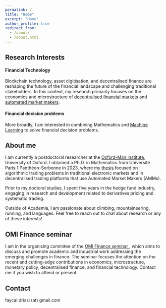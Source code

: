 ```yaml
---
permalink: /
title: "Home"
excerpt: "Home"
author_profile: true
redirect_from: 
  - /about/
  - /about.html
---
```


## Research Interests
#### Financial Technology
Blockchain technology, asset digitisation, and decentralised finance are reshaping the future of the financial landscape and challenging traditional stakeholders. In this context, my research primarily focuses on the economics and microstructure of <u>decentralised financial markets</u> and <u>automated market makers</u>.  

#### Financial decision problems
More broadly, I am interested in combining Mathematics and <u>Machine Learning</u> to solve financial decision problems. 

## About me
I am currently a postdoctoral researcher at the [Oxford-Man Institute](https://oxford-man.ox.ac.uk/), University of Oxford.  I obtained a Ph.D. in Mathematics from Université Paris 1 Panthéon-Sorbonne in 2023, where my [thesis](https://papers.ssrn.com/sol3/papers.cfm?abstract_id=4424010) focused on algorithmic trading problems in traditional electronic markets and in decentralised trading platforms that use Automated Market Makers (AMMs). 

Prior to my doctoral studies, I spent five years in the hedge fund industry, engaging in research and development related to derivatives pricing and systematic trading. 

Outside of Academia, I am passionate about climbing, mountaineering, running, and languages. Feel free to reach out to chat about research or any of these interests!

## OMI Finance seminar
I am in the organising commitee of the [OMI Finance seminar ](https://oxford-man.ox.ac.uk/omifinanceseminar/), which aims to discuss and promote academic and industrial work addressing the emerging challenges in finance. The seminar focuses the attention on the recent and cutting-edge contributions in economics, microstructure, monetary policy, decentralised finance, and financial technology. Contact me if you wish to attend or present.

## Contact
faycal.drissi (at) gmail.com
